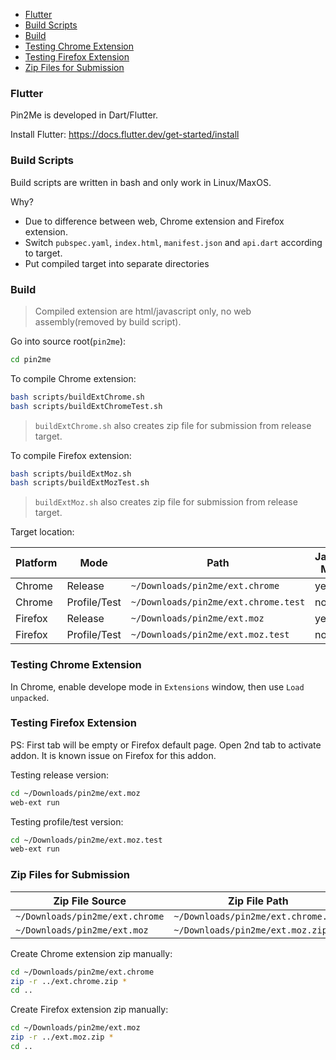 <!-- TOC -->

- [Flutter](#flutter)
- [Build Scripts](#build-scripts)
- [Build](#build)
- [Testing Chrome Extension](#testing-chrome-extension)
- [Testing Firefox Extension](#testing-firefox-extension)
- [Zip Files for Submission](#zip-files-for-submission)

<!-- /TOC -->

### Flutter

Pin2Me is developed in Dart/Flutter.

Install Flutter: https://docs.flutter.dev/get-started/install

### Build Scripts

Build scripts are written in bash and only work in Linux/MaxOS.

Why?
- Due to difference between web, Chrome extension and Firefox extension.
- Switch `pubspec.yaml`, `index.html`, `manifest.json` and `api.dart` according to target.
- Put compiled target into separate directories

### Build

> Compiled extension are html/javascript only, no web assembly(removed by build script).

Go into source root(`pin2me`):

```sh
cd pin2me
```

To compile Chrome extension:

```sh
bash scripts/buildExtChrome.sh
bash scripts/buildExtChromeTest.sh
```

> `buildExtChrome.sh` also creates zip file for submission from release target.

To compile Firefox extension:

```sh
bash scripts/buildExtMoz.sh
bash scripts/buildExtMozTest.sh
```

> `buildExtMoz.sh` also creates zip file for submission from release target.

Target location:

Platform|Mode|Path|Javascript Minified
---|---|---|---
Chrome|Release|`~/Downloads/pin2me/ext.chrome`|yes
Chrome|Profile/Test|`~/Downloads/pin2me/ext.chrome.test`|no
Firefox|Release|`~/Downloads/pin2me/ext.moz`|yes
Firefox|Profile/Test|`~/Downloads/pin2me/ext.moz.test`|no

### Testing Chrome Extension

In Chrome, enable develope mode in `Extensions` window, then use `Load unpacked`.

### Testing Firefox Extension

PS: First tab will be empty or Firefox default page. Open 2nd tab to activate addon. It is known issue on Firefox for this addon.

Testing release version:
```sh
cd ~/Downloads/pin2me/ext.moz
web-ext run
```

Testing profile/test version:
```sh
cd ~/Downloads/pin2me/ext.moz.test
web-ext run
```

### Zip Files for Submission

Zip File Source|Zip File Path
---|---
`~/Downloads/pin2me/ext.chrome`|`~/Downloads/pin2me/ext.chrome.zip`
`~/Downloads/pin2me/ext.moz`|`~/Downloads/pin2me/ext.moz.zip`

Create Chrome extension zip manually:

```sh
cd ~/Downloads/pin2me/ext.chrome
zip -r ../ext.chrome.zip *
cd ..
```

Create Firefox extension zip manually:

```sh
cd ~/Downloads/pin2me/ext.moz
zip -r ../ext.moz.zip *
cd ..
```
